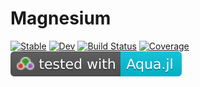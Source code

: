 # Magnesium

[![Stable](https://img.shields.io/badge/docs-stable-blue.svg)](https://baedan.github.io/Magnesium.jl/stable/)
[![Dev](https://img.shields.io/badge/docs-dev-blue.svg)](https://baedan.github.io/Magnesium.jl/dev/)
[![Build Status](https://github.com/baedan/Magnesium.jl/actions/workflows/CI.yml/badge.svg?branch=main)](https://github.com/baedan/Magnesium.jl/actions/workflows/CI.yml?query=branch%3Amain)
[![Coverage](https://codecov.io/gh/baedan/Magnesium.jl/branch/main/graph/badge.svg)](https://codecov.io/gh/baedan/Magnesium.jl)
[![Aqua](https://raw.githubusercontent.com/JuliaTesting/Aqua.jl/master/badge.svg)](https://github.com/JuliaTesting/Aqua.jl)
